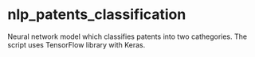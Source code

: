 # nlp_patents_classification
Neural network model which classifies patents into two cathegories.
The script uses TensorFlow library with Keras.
